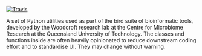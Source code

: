 [![Travis](https://api.travis-ci.com/wwood/bird_tool_utils-python.svg?branch=main)](https://travis-ci.org/wwood/kbird_tool_utils-python)

A set of Python utilities used as part of the bird suite of bioinformatic tools,
developed by the Woodcroft research lab at the Centre for Microbiome Research at
the Queensland University of Technology. The classes and functions inside are
often heavily opinionated to reduce downstream coding effort and to standardise
UI. They may change without warning.